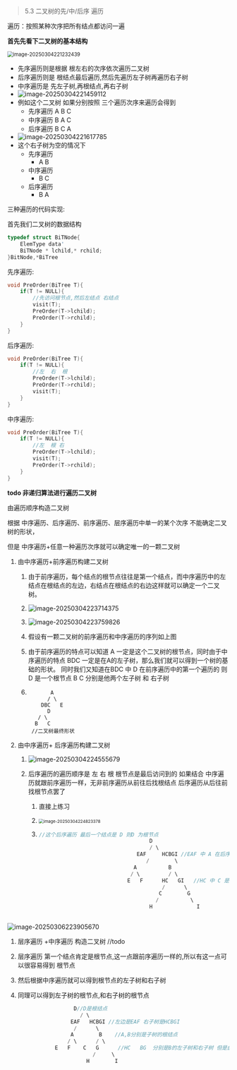 > 5.3 二叉树的先/中/后序 遍历

遍历：按照某种次序把所有结点都访问一遍

**首先先看下二叉树的基本结构**

<img src="../../image/数据结构/image-20250304221232439.png" alt="image-20250304221232439" style="zoom: 80%;" />

- 先序遍历则是根据 根左右的次序依次遍历二叉树
- 后序遍历则是 根结点最后遍历,然后先遍历左子树再遍历右子树
- 中序遍历是 先左子树,再根结点,再右子树
- ![image-20250304221459112](../../image/数据结构/image-20250304221459112.png)
- 例如这个二叉树 如果分别按照 三个遍历次序来遍历会得到
  - 先序遍历 A B C
  - 中序遍历 B A C
  - 后序遍历 B C A
- ![image-20250304221617785](../../image/数据结构/image-20250304221617785.png)
- 这个右子树为空的情况下 
  - 先序遍历
    - A B
  - 中序遍历
    - B C
  - 后序遍历
    - B A

三种遍历的代码实现:

首先我们二叉树的数据结构

```C
typedef struct BiTNode{
	ElemType data'
	BiTNode * lchild,* rchild;
}BitNode,*BiTree
```

先序遍历:

```C
void PreOrder(BiTree T){
	if(T != NULL){
        //先访问根节点,然后左结点 右结点
        visit(T);
        PreOrder(T->lchild);
        PreOrder(T->rchild);
    }
}
```

后序遍历:

```C
void PreOrder(BiTree T){
	if(T != NULL){
        //左  右  根
        PreOrder(T->lchild);
        PreOrder(T->rchild);
        visit(T);
    }
}
```

中序遍历:

```C
void PreOrder(BiTree T){
	if(T != NULL){
        //左  根 右
        PreOrder(T->lchild);
        visit(T);
        PreOrder(T->rchild);
    }
}
```

**todo 非递归算法进行遍历二叉树**



由遍历顺序构造二叉树

根据 中序遍历、后序遍历、前序遍历、层序遍历中单一的某个次序 不能确定二叉树的形状，

但是 中序遍历+任意一种遍历次序就可以确定唯一的一颗二叉树

1. 由中序遍历+前序遍历构建二叉树

   1. 由于前序遍历，每个结点的根节点往往是第一个结点，而中序遍历中的左结点在根结点的左边，右结点在根结点的右边这样就可以确定一个二叉树。

   2. ![image-20250304223714375](../../image/数据结构/image-20250304223714375.png)

   3. ![image-20250304223759826](../../image/数据结构/image-20250304223759826.png)

   4. 假设有一颗二叉树的前序遍历和中序遍历的序列如上图

   5. 由于前序遍历的特点可以知道  A 一定是这个二叉树的根节点，同时由于中序遍历的特点 BDC 一定是在A的左子树，那么我们就可以得到一个树的基础的形状。 同时我们又知道在BDC 中 D 在前序遍历中的第一个遍历的 则 D 是一个根节点 B C 分别是他两个左子树 和 右子树

   6. ```
      	     A
      	   	/ \
      	  DBC 	E
        	D
         / \
        B   C
       //二叉树最终形状
      ```

2. 由中序遍历+ 后序遍历构建二叉树

   1. ![image-20250304224555679](../../image/数据结构/image-20250304224555679.png)

   2. 后序遍历的遍历顺序是 左  右 根 根节点是最后访问到的 如果结合 中序遍历就跟前序遍历一样，无非前序遍历从前往后找根结点 后序遍历从后往前找根节点罢了

      1. 直接上练习

      2. <img src="../../image/数据结构/image-20250304224823378.png" alt="image-20250304224823378" style="zoom:67%;" />

      3. ```C
         //这个后序遍历 最后一个结点是 D 则D 为根节点
         									D
                                            / \
                                        EAF     HCBGI //EAF 中 A 在后序遍历最后出现 A为根节点 HCBGI 中B最后出现B为根节点
                                    	   /        \
                                       A          B
                                      / \         / \
                                     E   F      HC   GI   //HC 中 C 是根节点 GI G是根节点
                                                /      \
                                               C        G
                                              /          \
                                            H              I
                                                
         ```

         

![image-20250306223905670](../../image/数据结构/image-20250306223905670.png)

1.  层序遍历 +中序遍历 构造二叉树 //todo

   1. 层序遍历 第一个结点肯定是根节点,这一点跟前序遍历一样的,所以有这一点可以很容易得到 根节点
   2. 然后根据中序遍历就可以得到根节点的左子树和右子树
   3. 同理可以得到左子树的根节点,和右子树的根节点

   ```C
   						D//D是根结点
                          / \
                       EAF   HCBGI //左边是EAF 右子树是HCBGI
                        /      \
                       A        B    //A,B分别是子树的根结点
                      / \      / \
               	  E   F    C   G      //HC   BG  分别是B的左子树和右子树 但是由于层序遍历是CG 则 分别是层序遍历的根节点
                    		  /     \
                            H        I                           
   ```

   